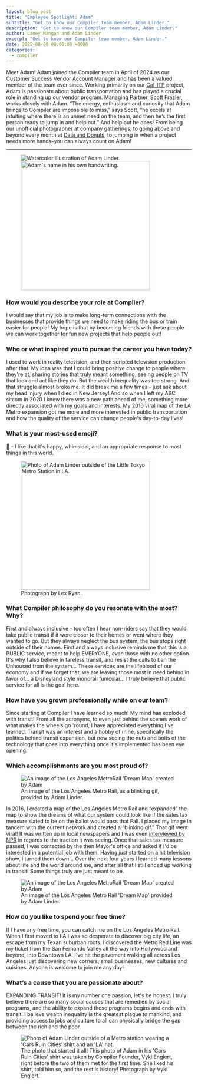 ```yaml
---
layout: blog_post
title: "Employee Spotlight: Adam"
subtitle: "Get to know our Compiler team member, Adam Linder."
description: "Get to know our Compiler team member, Adam Linder."
author: Laney Mangan and Adam Linder
excerpt: "Get to know our Compiler team member, Adam Linder."
date: 2025-08-08 00:00:00 +0000
categories:
  - compiler
---
```


Meet Adam! Adam joined the Compiler team in April of 2024 as our Customer Success Vendor Account Manager and has been a valued member of the team ever since. Working primarily on our [Cal-ITP](https://www.calitp.org/) project, Adam is passionate about public transportation and has played a crucial role in standing up our vendor program. Managing Partner, Scott Frazier, works closely with Adam. “The energy, enthusiasm and curiosity that Adam brings to Compiler are impossible to miss,” says Scott, “he excels at intuiting where there is an unmet need on the team, and then he’s the first person ready to jump in and help out.” And help out he does! From being our unofficial photographer at company gatherings, to going above and beyond every month at [Data and Donuts](https://datadonuts.la/), to jumping in when a project needs more hands–you can always count on Adam!

---

<figure>
    <img src="/assets/team_members/adam-linder.png" alt="Watercolor illustration of Adam Linder." />
    <img src="/assets/blog/adam-handwriting.png" alt="Adam's name in his own handwriting." width="350" />
</figure>

### How would you describe your role at Compiler?

I would say that my job is to make long-term connections with the businesses that provide things we need to make riding the bus or train easier for people! My hope is that by becoming friends with these people we can work together for fun new projects that help people out!

### Who or what inspired you to pursue the career you have today?

I used to work in reality television, and then scripted television production after that. My idea was that I could bring positive change to people where they're at, sharing stories that truly meant something, seeing people on TV that look and act like they do. But the wealth inequality was too strong. And that struggle almost broke me. It did break me a few times - just ask about my head injury when I died in New Jersey! And so when I left my ABC sitcom in 2020 I knew there was a new path ahead of me, something more directly associated with my goals and interests. My 2016 viral map of the LA Metro expansion got me more and more interested in public transportation and how the quality of the service can change people's day-to-day lives!

### What is your most-used emoji?

🤪 - I like that it's happy, whimsical, and an appropriate response to most things in this world.

<figure>
  <img src="/assets/blog/2025/2025-08-adam-3.jpg" alt="Photo of Adam Linder outside of the Little Tokyo Metro Station in LA." width="350">
  <figcaption>Photograph by Lex Ryan.</figcaption>
</figure>

### What Compiler philosophy do you resonate with the most? Why?

First and always inclusive - too often I hear non-riders say that they would take public transit if it were closer to their homes or went where they wanted to go. But they always neglect the bus system, the bus stops right outside of their homes. First and always inclusive reminds me that this is a PUBLIC service, meant to help EVERYONE, _even_ those with no other option. It's why I also believe in fareless transit, and resist the calls to ban the Unhoused from the system... These services are the lifeblood of our economy and if we forget that, we are leaving those most in need behind in favor of... a Disneyland style monorail funicular... I truly believe that public service for all is the goal here.

### How have you grown professionally while on our team?

Since starting at Compiler I have learned so much! My mind has exploded with transit! From all the acronyms, to even just behind the scenes work of what makes the wheels go 'round, I have appreciated everything I've learned. Transit was an interest and a hobby of mine, specifically the politics behind transit expansion, but now seeing the nuts and bolts of the technology that goes into everything once it's implemented has been eye opening.

### Which accomplishments are you most proud of?

<figure>
  <img src="/assets/blog/2025/2025-08-adam-linder-expanded-blinking-gif.gif" alt="An image of the Los Angeles MetroRail 'Dream Map' created by Adam">
  <figcaption>An image of the Los Angeles Metro Rail, as a blinking gif, provided by Adam Linder.</figcaption>
</figure>

In 2016, I created a map of the Los Angeles Metro Rail and “expanded” the map to show the dreams of what our system could look like if the sales tax measure slated to be on the ballot would pass that Fall. I placed my image in tandem with the current network and created a “blinking gif.” That gif went viral! It was written up in local newspapers and I was even [interviewed by NPR](https://laist.com/shows/take-two/this-dream-metro-map-made-curbedla-drool) in regards to the traction it was seeing. Once that sales tax measure passed, I was contacted by the then Mayor's office and asked if I'd be interested in a potential job with them. Having _just_ started on a hit television show, I turned them down... Over the next four years I learned many lessons about life and the world around me, and after all that I still ended up working in transit! Some things truly are just meant to be.

<figure>
  <img src="/assets/blog/2025/2025-08-adam-la-metrorail-measure-m.jpg" alt="An image of the Los Angeles MetroRail 'Dream Map' created by Adam">
  <figcaption>An image of the Los Angeles Metro Rail 'Dream Map' provided by Adam Linder.</figcaption>
</figure>

### How do you like to spend your free time?

If I have any free time, you can catch me on the Los Angeles Metro Rail. When I first moved to LA I was so desperate to discover big city life, an escape from my Texan suburban roots. I discovered the Metro Red Line was my ticket from the San Fernando Valley all the way into Hollywood and beyond, into Downtown LA. I've hit the pavement walking all across Los Angeles just discovering new corners, small businesses, new cultures and cuisines. Anyone is welcome to join me any day!

### What’s a cause that you are passionate about?

EXPANDING TRANSIT! It is my number one passion, let's be honest. I truly believe there are so many social causes that are remedied by social programs, and the ability to expand those programs begins and ends with transit. I believe wealth inequality is the greatest plague to mankind, and providing access to jobs and culture to all can physically bridge the gap between the rich and the poor.

<figure>
<img src="/assets/blog/2025/2025-08-adam-1.jpg" alt="Photo of Adam Linder outside of a Metro station wearing a 'Cars Ruin Cities' shirt and an 'LA' hat.">
<figcaption>The photo that started it all! This photo of Adam in his 'Cars Ruin Cities' shirt was taken by Compiler Founder, Vyki Englert, right before the two of them met for the first time. She liked his shirt, told him so, and the rest is history! Photograph by Vyki Englert.</figcaption>
</figure>

